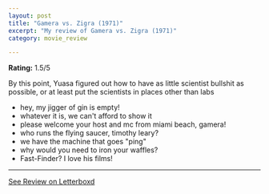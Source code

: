 ```yaml
---
layout: post
title: "Gamera vs. Zigra (1971)"
excerpt: "My review of Gamera vs. Zigra (1971)"
category: movie_review

---
```


**Rating:** 1.5/5

By this point, Yuasa figured out how to have as little scientist bullshit as possible, or at least put the scientists in places other than labs

* hey, my jigger of gin is empty!
* whatever it is, we can't afford to show it
* please welcome your host and mc from miami beach, gamera!
* who runs the flying saucer, timothy leary?
* we have the machine that goes "ping"
* why would you need to iron your waffles?
* Fast-Finder? I love his films!

<hr>

[See Review on Letterboxd](https://boxd.it/4OnZlR)
